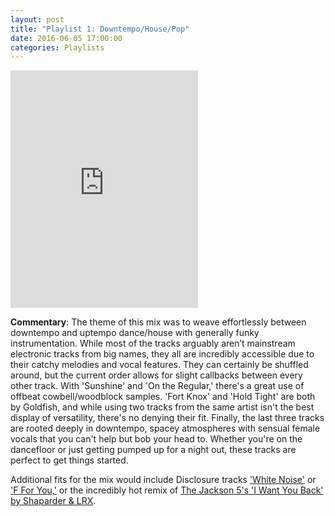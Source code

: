 ```yaml
---
layout: post
title: "Playlist 1: Downtempo/House/Pop"
date: 2016-06-05 17:00:00
categories: Playlists 
---
```


<iframe src="https://embed.spotify.com/?uri=spotify:user:gaworking:playlist:1f5GOaOAxLOGJ37rJECda2" width="300" height="380" frameborder="0" allowtransparency="true"></iframe>

**Commentary**: The theme of this mix was to weave effortlessly between downtempo and uptempo dance/house with generally funky instrumentation. While most of the tracks arguably aren’t mainstream electronic tracks from big names, they all are incredibly accessible due to their catchy melodies and vocal features. They can certainly be shuffled around, but the current order allows for slight callbacks between every other track. With 'Sunshine' and 'On the Regular,' there's a great use of offbeat cowbell/woodblock samples. 'Fort Knox' and 'Hold Tight' are both by Goldfish, and while using two tracks from the same artist isn't the best display of versatility, there's no denying their fit. Finally, the last three tracks are rooted deeply in downtempo, spacey atmospheres with sensual female vocals that you can't help but bob your head to. Whether you're on the dancefloor or just getting pumped up for a night out, these tracks are perfect to get things started.

Additional fits for the mix would include Disclosure tracks ['White Noise'](https://www.youtube.com/watch?v=bkk2H3Ztrfk) or ['F For You,'](https://www.youtube.com/watch?v=5TUIciKQzxI) or the incredibly hot remix of [The Jackson 5's 'I Want You Back' by Shaparder & LRX](https://www.youtube.com/watch?v=SHpgJLYqWSY).
